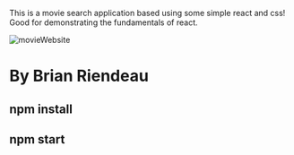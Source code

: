 This is a movie search application based using some simple react and css!
Good for demonstrating the fundamentals of react.

![movieWebsite](https://user-images.githubusercontent.com/62812999/212654423-12224ca0-7f46-41f7-968d-7f17d900719d.png)

# By Brian Riendeau

## npm install
## npm start 


